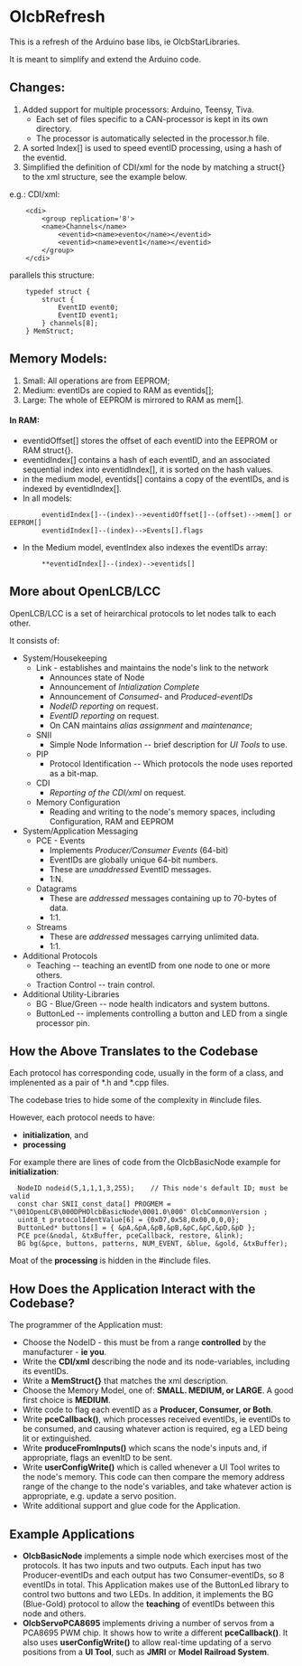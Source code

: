 # OlcbRefresh
This is a refresh of the Arduino base libs, ie OlcbStarLibraries.  

It is meant to simplify and extend the Arduino code.

## Changes: 
1. Added support for multiple processors: Arduino, Teensy, Tiva. 
   - Each set of files specific to a CAN-processor is kept in its own directory.   
   - The processor is automatically selected in the processor.h file. 
2. A sorted Index[] is used to speed eventID processing, using a hash of the eventid.  
3. Simplified the definition of CDI/xml for the node by matching a struct{} to the xml structure, see the example below.   

e.g.: CDI/xml:
```
    <cdi>
        <group replication='8'>
        <name>Channels</name>
            <eventid><name>evento</name></eventid>
            <eventid><name>event1</name></eventid>
        </group>
    </cdi>
```
parallels this structure:    
```
    typedef struct {
        struct {
            EventID event0;
            EventID event1;
        } channels[8];
    } MemStruct;
```

## Memory Models:
1. Small: All operations are from EEPROM;
2. Medium: eventIDs are copied to RAM as eventids[];
3. Large:  The whole of EEPROM is mirrored to RAM as mem[].
#### In RAM:
- eventidOffset[] stores the offset of each eventID into the EEPROM or RAM struct{}.
- eventidIndex[] contains a hash of each eventID, and an associated sequential index into eventidIndex[], it is sorted on the hash values.  
- in the medium model, eventids[] contains a copy of the eventIDs, and is indexed by eventidIndex[].
- In all models: 
```
        eventidIndex[]--(index)-->eventidOffset[]--(offset)-->mem[] or EEPROM[]
        eventidIndex[]--(index)-->Events[].flags
```
- In the Medium model, eventIndex also indexes the eventIDs array:
```
        **eventidIndex[]--(index)-->eventids[]
```

## More about OpenLCB/LCC

OpenLCB/LCC is a set of heirarchical protocols to let nodes talk to each other.  

It consists of: 
 - System/Housekeeping
   - Link - establishes and maintains the node's link to the network
     - Announces state of Node
     - Announcement of *Intialization Complete*
     - Announcement of *Consumed-* and *Produced-eventIDs*
     - *NodeID reporting* on request.
     - *EventID reporting* on request.
     - On CAN maintains *alias assignment* and *maintenance*;
   - SNII
     - Simple Node Information -- brief description for *UI Tools* to use.
   - PIP
     - Protocol Identification -- Which protocols the node uses reported as a bit-map.  
   - CDI
     - *Reporting of the CDI/xml* on request.
   - Memory Configuration
     - Reading and writing to the node's memory spaces, including Configuration, RAM and EEPROM
 - System/Application Messaging
   - PCE - Events
     - Implements *Producer/Consumer Events* (64-bit)
     - EventIDs are globally unique 64-bit numbers.
     - These are *unaddressed* EventID messages.
     - 1:N.
   - Datagrams
     - These are *addressed* messages containing up to 70-bytes of data.
     - 1:1.
   - Streams
     - These are *addressed* messages carrying unlimited data.
     - 1:1.
 - Additional Protocols
   - Teaching -- teaching an eventID from one node to one or more others.  
   - Traction Control -- train control.
 - Additional Utility-Libraries
   - BG - Blue/Green -- node health indicators and system buttons.
   - ButtonLed -- implements controlling a button and LED from a single processor pin.

## How the Above Translates to the Codebase
Each protocol has corresponding code, usually in the form of a class, and implenented as a pair of *.h and *.cpp  files.  

The codebase tries to hide some of the complexity in #include files.  

However, each protocol needs to have: 
 - **initialization**, and
 - **processing**
    
For example there are lines of code from the OlcbBasicNode example for **initialization**: 
```
  NodeID nodeid(5,1,1,1,3,255);    // This node's default ID; must be valid 
  const char SNII_const_data[] PROGMEM = "\001OpenLCB\000DPHOlcbBasicNode\0001.0\000" OlcbCommonVersion ; 
  uint8_t protocolIdentValue[6] = {0xD7,0x58,0x00,0,0,0};
  ButtonLed* buttons[] = { &pA,&pA,&pB,&pB,&pC,&pC,&pD,&pD };
  PCE pce(&nodal, &txBuffer, pceCallback, restore, &link);
  BG bg(&pce, buttons, patterns, NUM_EVENT, &blue, &gold, &txBuffer);
```
Moat of the **processing** is hidden in the #include files.  

## How Does the Application Interact with the Codebase?
The programmer of the Application must: 
 - Choose the NodeID - this must be from a range **controlled** by the manufacturer - **ie you**.  
 - Write the **CDI/xml** describing the node and its node-variables, including its eventIDs. 
 - Write a **MemStruct{}** that matches the xml description.  
 - Choose the Memory Model, one of: **SMALL. MEDIUM, or LARGE**.  A good first choice is **MEDIUM**.  
 - Write code to flag each eventID as a **Producer, Consumer, or Both**.  
 - Write **pceCallback()**, which processes received eventIDs, ie eventIDs to be consumed, and causing whatever action is required, eg a LED being lit or extinguished.  
 - Write **produceFromInputs()** which scans the node's inputs and, if appropriate, flags an evenItD to be sent.  
 - Write **userConfigWrite()** which is called whenever a UI Tool writes to the node's memory.  This code can then compare the memory address range of the change to the node's variables, and take whatever action is appropriate, e.g. update a servo position.
 - Write additional support and glue code for the Application.  

## Example Applications
 - **OlcbBasicNode** implements a simple node which exercises most of the protocols.  It has two inputs and two outputs.  Each input has two Producer-eventIDs and each output has two Consumer-eventIDs, so 8 eventIDs in total.  This Application makes use of the ButtonLed library to control two buttons and two LEDs.  In addition, it implements the BG (Blue-Gold) protocol to allow the **teaching** of eventIDs between this node and others.  
- **OlcbServoPCA8695** implements driving a number of servos from a PCA8695 PWM chip.  It shows how to write a different **pceCallback()**.  It also uses **userConfigWrite()** to allow real-time updating of a servo positions from a **UI Tool**, such as **JMRI** or **Model Railroad System**.  
